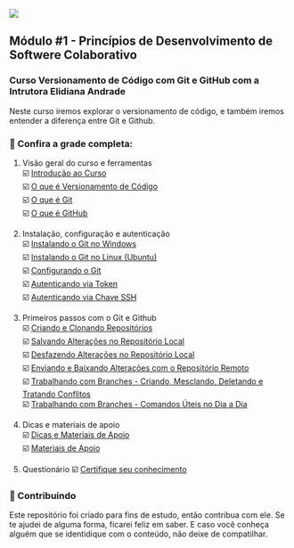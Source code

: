 <!-- Imagem Bootcamp -->
![](https://)
<!--
### Sejam bem-vindos!!! Esse é o meu repositorio de projetos e códigos no programa Santander Bootcamp 2024.
-->
## Módulo #1 - Princípios de Desenvolvimento de Softwere Colaborativo
### Curso Versionamento de Código com Git e GitHub com a Intrutora Elidiana Andrade
Neste curso iremos explorar o versionamento de código, e também iremos entender a diferença entre Git e Github.

### 🚦 Confira a grade completa:
1. Visão geral do curso e ferramentas  
☑️ [Introdução ao Curso]()  
☑️ [O que é Versionamento de Código]()  
☑️ [O que é Git]()  
☑️ [O que é GitHub]()  

2. Instalação, configuração e autenticação  
☑️ [Instalando o Git no Windows]()  
☑️ [Instalando o Git no Linux (Ubuntu)]()  
☑️ [Configurando o Git]()  
☑️ [Autenticando via Token]()  
☑️ [Autenticando via Chave SSH]()  

3. Primeiros passos com o Git e Github  
☑️ [Criando e Clonando Repositórios]()  
☑️ [Salvando Alterações no Repositório Local]()  
☑️ [Desfazendo Alterações no Repositório Local]()  
☑️ [Enviando e Baixando Alterações com o Repositório Remoto]()  
☑️ [Trabalhando com Branches - Criando, Mesclando, Deletando e Tratando Conflitos]()  
☑️ [Trabalhando com Branches - Comandos Úteis no Dia a Dia]()  


4. Dicas e materiais de apoio  
☑️ [Dicas e Materiais de Apoio]()  
☑️ [Materiais de Apoio]()  

5. Questionário 
☑️ [Certifique seu conhecimento]() 





<!--
### 📝 Lista de Atividades
Esta área é reservada para as atividades desenvolvidas por mim no dia a dia, durante toda a jornada.
As atividades estão separadas por Módulos.
<ul dir="auto">
  <li> Atividade I.<a href="https://"> Acessar </a></li>
</ul>


### 🚩 Lista de Projetos
Esta área é reservada para os projetos desenvolvidos por mim no dia a dia, durante toda a jornada.
<ul dir="auto">
  <li> Projeto I.<a href="https://"> Acessar </a></li>
</ul>

### 🛠 Tecnologias Utilizadas
Essas são algumas das tecnologias utilizadas durante o programa Santander Bootcamp 2024.  
[Git e Github](https:)  |
[Java](https:)  |
[POO com Java](https:)  |
[Ides Java](https:)  |
[Maven](https:)  |
[Junit](https:)  |
[Mockito](https:)  |
[SQL](https:)  |
[MongoDB](https:)  |
[Api Rest](https:)  |
[Spring Boot](https:)  |
[Spring Web e Swagger](https:)  |
[Spring Security](https:)

-->

### 🤝 Contribuindo
Este repositório foi criado para fins de estudo, então contribua com ele. Se te ajudei de alguma forma, ficarei feliz em
saber. E caso você conheça alguém que se identidique com o conteúdo, não deixe de compatilhar.



